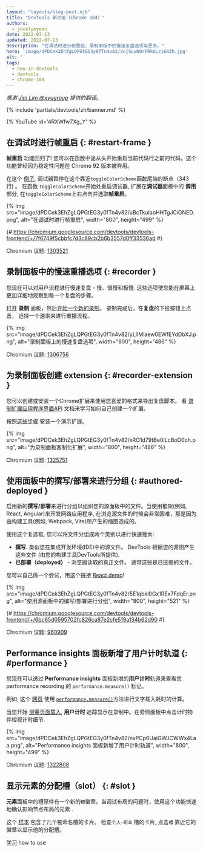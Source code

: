```yaml
---	
layout: "layouts/blog-post.njk"
title: "DevTools 新功能（Chrome 104）"
authors:
  - jecelynyeen
date: 2022-07-13
updated: 2022-07-13
description: "在调试时进行帧重启、录制面板中的慢速复盘选项与更多。"
hero: 'image/dPDCek3EhZgLQPGtEG3y0fTn4v82/VojSLwN9rFRkALzi6RZh.jpg'
alt: ''
tags:
  - new-in-devtools
  - devtools
  - chrome-104
---
```


*感谢 [Jim Lim @xyugroup](https://www.linkedin.com/in/jim-lim-539a5638) 提供的翻译*。

{% include 'partials/devtools/zh/banner.md' %}

{% YouTube id='4RXWfw7Xg_Y' %}
<!-- start: translation instructions -->
<!-- + 1. Remove the "draft: true" tag above when submitting PR -->
<!-- + 2. Provide translations under each of the English commented original content -->
<!-- + 3. Translate the "description" tag above -->
<!-- + 4. Translate all the <img> alt text -->
<!-- + 5. Update the whats-new.md file -->

## 在调试时进行帧重启 {: #restart-frame  }

**帧重启** 功能回归了! 您可以在函数中途从头开始重启当前代码行之前的代码。这个功能曾经因为稳定性问题在 Chrome 92 版本被弃用。  

在这个 [例子](https://jec.fyi/), 调试器暂停在这个靠近`toggleColorScheme`函数尾端的断点（343 行) 。 在函数 `toggleColorScheme`开始处重启调试器, 扩展在**调试器**面板中的 **调用** 部分, 在`toggleColorScheme`上右点击并选取**帧重启**。  

{% Img src="image/dPDCek3EhZgLQPGtEG3y0fTn4v82/uBcTkuIaoHHTgJCiGNED.png", alt="在调试时进行帧重启", width="800", height="499" %}

{# https://chromium.googlesource.com/devtools/devtools-frontend/+/7f6749f5cbbfc7d3c89cb2b6b3557d0ff33536ad #}

Chromium 议题: [1303521](https://crbug.com/1303521)


## 录制面板中的慢速重播选项 {: #recorder  } 

您现在可以对用户流程进行慢速复盘 - 慢、很慢和极慢. 这些选项使您能在屏幕上更加详细地观察到每一个复盘的步骤。 

[打开](/docs/devtools/recorder/#open) **录制** 面板，然后[开始一个新的录制](/docs/devtools/recorder/#record)。 录制完成后，在**复盘**的下拉按钮上点击， 选择一个速率来进行重播流程。 

{% Img src="image/dPDCek3EhZgLQPGtEG3y0fTn4v82/yLIIMlaew0EWfEYdDbXJ.png", alt="录制面板上的慢速复盘选项", width="800", height="486" %}

Chromium 议题: [1306756](https://crbug.com/1306756)


## 为录制面板创建 extension {: #recorder-extension } 

您可以创建或安装一个Chrome扩展来使用您喜爱的格式来导出复盘脚本。 看 [录制扩展应用程序界面API](/docs/extensions/reference/devtools_recorder/) 文档来学习如何自己创建一个扩展。

按照[这些步骤](https://github.com/puppeteer/replay#create-a-chrome-extension-for-recorder-available-from-chrome-104-onwards) 安装一个演示扩展。 

{% Img src="image/dPDCek3EhZgLQPGtEG3y0fTn4v82/xRO1d79tBe0ILcBoD0oh.png", alt="为录制面板客制化扩展", width="800", height="486" %}

Chromium 议题: [1325751](https://crbug.com/1325751)


## 使用面板中的撰写/部署来进行分组 {: #authored-deployed } 

启用新的**撰写/部署**来进行分组以组织您的源面板中的文件。当使用框架(例如, React, Angular)来开发网络应用程序, 在浏览源文件的时候会非常困难，那是因为由构建工具(例如, Webpack, Vite)所产生的缩图造成的。  
 
使用这个复选框, 您可以将文件分组成两个类别以进行快速搜索: 

- **撰写**. 类似您在集成开发环境(IDE)中的源文件。 DevTools 根据您的源图产生这些文件 (由您的构建工具DevTools所提供).
- **已部署（deployed）** - 浏览器读取的真正文件。 通常这些是已压缩的文件。 
 
您可以自己做一个尝试，用这个链接 [React demo](https://reactjs.org/)! 

{% Img src="image/dPDCek3EhZgLQPGtEG3y0fTn4v82/5E1qbkl0Gx1REx7FdqEr.png", alt="使用源面板中的编写/部署进行分组", width="800", height="521" %}

{# https://chromium.googlesource.com/devtools/devtools-frontend/+/6bc65d0595702fc826ca87e2cfe519a134b62d90 #}
 
Chromium 议题: [960909](https://crbug.com/960909)


## Performance insights 面板新增了用户计时轨道 {: #performance }

您现在可以透过 **Performance insights** 面板新增的**用户计时**轨道来查看您 performance recording 的 `performance.measure()` 标记。 

例如, 这个 [网页](https://jec.fyi/demo/perf-measure) 使用 [`performance.measure()`](https://web.dev/usertiming/#calculating-measurements-with-measure())方法进行文字载入耗时的计算。

当您开始 [测量页面载入](/docs/devtools/performance-insights/#record), **用户计时** 追踪显示在录制中。在旁侧面板中点击计时物件检视计时细节. 

{% Img src="image/dPDCek3EhZgLQPGtEG3y0fTn4v82/nxPCp6UaiGWJCWWx4Laa.png", alt="Performance insights 面板新增了用户计时轨道", width="800", height="499" %}

Chromium 议题: [1322808](https://crbug.com/1322808)

 
## 显示元素的分配槽（slot） {: #slot } 

**元素**面板中的槽原件有一个新的`槽`徽章。当调试布局的问题时，使用这个功能快速地确认影响节点布局的元素 .  

这个 [样本](https://mdn.github.io/web-components-examples/slotted-pseudo-element/) 包含了几个被命名槽的卡片。 检查`个人-职业` 槽的卡片, 点击`槽` 靠近它的徽章以显示他的分配槽。 

[学习](https://developer.mozilla.org/docs/Web/Web_Components/Using_templates_and_slots) how to use [<template>](https://developer.mozilla.org/docs/Web/HTML/Element/template) and [<slot>](https://developer.mozilla.org/docs/Web/HTML/Element/slot) 元素分配一个可以用来填充网页组件的影子文件对象模型 (Shadow DOM) 的自由面板。 

{% Img src="image/dPDCek3EhZgLQPGtEG3y0fTn4v82/7uQGHp9WoMCG1RIAkgIF.png", alt="显示元素的分配槽", width="800", height="486" %}

{# https://chromium.googlesource.com/devtools/devtools-frontend/+/164e238dabefc08018318a981131eedf2e81736b #}

Chromium 议题: [1018906](https://crbug.com/1018906)


## 模拟性能录制的硬件并发 {: #simulate  } 
 
在**性能** 面板中的**硬件并发**新设置让开发者设置由`navigator.hardwareConcurrency`报告的值。 
 
一些应用程序使用 `navigator.hardwareConcurrency`来调控他们的应用程序的并行程度, 例如,  调控Emscripten的可移植操作系统接口线程池(PThread)的大小. 使用这个功能, 开发者可以测试他们的应用程序在不同的内核数下的性能。
 
{% Img src="image/dPDCek3EhZgLQPGtEG3y0fTn4v82/PyykGRv29FZbBKJAwWOW.png", alt="模拟性能录制的硬件并行", width="800", height="536" %}

{# https://chromium.googlesource.com/devtools/devtools-frontend/+/b26de259d74a45e700d989ad9178c5e3a8b73145 #}
 
Chromium 议题: [1297439](https://crbug.com/1297439)


## 在自动填充层叠样式表（CSS）时预览非颜色数值的值 {: #css-var } 

当完成自当填充层叠样式表（CSS）变量时, DevTools 可以使用有意义的数值填充非颜色变量，并且让你预览改变后的节点数值。 

{% Img src="image/dPDCek3EhZgLQPGtEG3y0fTn4v82/V4slwNtX9HwLPdAyr8JF.png", alt="在自动填充层叠样式表（CSS）时预览非颜色数值的值", width="800", height="431" %}

{# https://chromium.googlesource.com/devtools/devtools-frontend/+/977cc58cb5654a2b68142ef8ac1b3f9ac2822694 #}

Chromium 议题: [1285091](https://crbug.com/1285091)

        
## 识别退后/前进缓存面板中的阻塞帧 {: #bfcache } 

[退后/前进缓存](/docs/devtools/application/back-forward-cache/) 面板中的**应用程序** 有新的 **帧** 分部来帮助你识别阻止页面符合bfcache条件的阻塞帧 . 

{% Img src="image/dPDCek3EhZgLQPGtEG3y0fTn4v82/UaRYEoYYoXhjSIn9seYK.png", alt="识别退后/前进缓存面板中的阻塞帧", width="800", height="486" %}
 
{# https://chromium.googlesource.com/devtools/devtools-frontend/+/897799b24fff0639d483111dd2d957288ba2bd06 #}
 
Chromium 议题: [1288158](https://crbug.com/1288158) 
 
 
## 改良JavaScript对象的自动填充建议 {: #autocomplete } 

JavaScript对象属性的自动填充现在可以根据这个规律显示: 

1. 拥有可枚举的属性
2. 拥有不可枚举的属性
3. 继承的可枚举的属性
4. 继承的不可枚举的属性

以前，开发者很难找到相关属性， 因为这个建议功能只支持自己的属性而非它的继承属性, 并且所有的继承属性都有自己的优先等级。

{% Img src="image/dPDCek3EhZgLQPGtEG3y0fTn4v82/IvFTcOWrBOTTMRHqn8u4.png", alt="JavaScript对象属性的自动填充现在可以根据这个规律显示", width="800", height="563" %}

{# https://chromium.googlesource.com/devtools/devtools-frontend/+/cee5205ae93c95b1dce49e220b9ebfa8c998d5a6 #}
 
Chromium 议题: [1299241](https://crbug.com/1299241)

 
## 源图优化 {: #sourcemaps }
 
以下是列出了几个源图的修复，这些修复改进了整体调试体验: 
 
- 您现在可以在带有 sourceURL 注释的内联的 `<script>`脚本中设置断点。 
- 调试器现在可以解析带有源图的**范围**视图中的块作用域变量。 
  {% Img src="image/dPDCek3EhZgLQPGtEG3y0fTn4v82/gv9cGnDMF7OVlXPWntII.png", alt="解析块作用域变量lock scoped variables", width="800", height="532" %}
- 调试器现在可以解析带有源图的的**范围**视图中的块箭头函数的变量. 
{% Img src="image/dPDCek3EhZgLQPGtEG3y0fTn4v82/CZk0xjwMQAqknkW5G4Xf.png", alt="解析箭头函数中的变量", width="800", height="479" %}

Chromium 议题: [1329113](https://crbug.com/1329113), [1322115](https://crbug.com/1322115)
 
 
## 其他亮点 {: #misc } 
 
这里是一些本版本中需要注意的修复: 
 
- 修复源面板中的**自动填充**设置。之前, 这个功能的关闭设置是失效的。 ([1323286](https://crbug.com/1323286))
- 更新**应用程序**面板中的**清单文件（Manifest）**来解析最新的配色方案的格式。 ([1318305](https://crbug.com/1318305))
- 改进了 **Performance insights** 中的 `<script async>` 渲染阻塞问题的建议。 之前，既使已经在脚本标注为异步， DevTools 也会建议用户`将异步属性添加到脚本标签`。 ([1334096](https://crbug.com/1334096))
- **性能洞察**面板现在将iframes检测为布局变化的潜在原因。 你可以检看**细节**面板 中的iframe 细节。 ([1328873](https://crbug.com/1328873)) 
- 当**命令菜单**中 [打开文件](/docs/devtools/resources/#open) , 编写文件 (源图产生的文件) 的排名会更加高，因此他们会出现在被相似命名的部署脚本之上。 ([1312929](https://crbug.com/1312929)) 


{% include 'partials/devtools/zh/reach-out.md' %}
{% include 'partials/devtools/zh/whats-new.md' %}
